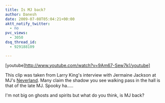 ```yaml
---
title: Is MJ back?
author: Danesh
date: 2009-07-08T05:04:21+00:00
aktt_notify_twitter:
  - no
pvc_views:
  - 3050
dsq_thread_id:
  - 929188109

---
```

[youtube]http://www.youtube.com/watch?v=9Am67-Sew7k[/youtube]

This clip was taken from Larry King's interview with Jermaine Jackson at MJ's [Neverland][1]. Many claim the shadow you see walking pass in the hall is that of the late MJ. Spooky ha&#8230;..

I'm not big on ghosts and spirits but what do you think, is MJ back?

 [1]: http://en.wikipedia.org/wiki/Neverland_Ranch